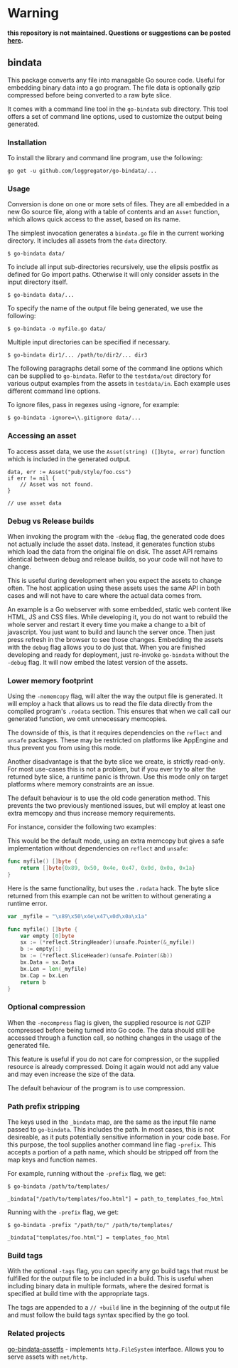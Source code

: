 # Warning

**this repository is not maintained. Questions or suggestions can be posted [here](https://github.com/jteeuwen/discussions/issues).**

## bindata

This package converts any file into managable Go source code. Useful for
embedding binary data into a go program. The file data is optionally gzip
compressed before being converted to a raw byte slice.

It comes with a command line tool in the `go-bindata` sub directory.
This tool offers a set of command line options, used to customize the
output being generated.


### Installation

To install the library and command line program, use the following:

	go get -u github.com/loggregator/go-bindata/...


### Usage

Conversion is done on one or more sets of files. They are all embedded in a new
Go source file, along with a table of contents and an `Asset` function,
which allows quick access to the asset, based on its name.

The simplest invocation generates a `bindata.go` file in the current
working directory. It includes all assets from the `data` directory.

	$ go-bindata data/

To include all input sub-directories recursively, use the elipsis postfix
as defined for Go import paths. Otherwise it will only consider assets in the
input directory itself.

	$ go-bindata data/...

To specify the name of the output file being generated, we use the following:

	$ go-bindata -o myfile.go data/

Multiple input directories can be specified if necessary.

	$ go-bindata dir1/... /path/to/dir2/... dir3


The following paragraphs detail some of the command line options which can be 
supplied to `go-bindata`. Refer to the `testdata/out` directory for various
output examples from the assets in `testdata/in`. Each example uses different
command line options.

To ignore files, pass in regexes using -ignore, for example:

    $ go-bindata -ignore=\\.gitignore data/...

### Accessing an asset

To access asset data, we use the `Asset(string) ([]byte, error)` function which
is included in the generated output.

	data, err := Asset("pub/style/foo.css")
	if err != nil {
		// Asset was not found.
	}

	// use asset data


### Debug vs Release builds

When invoking the program with the `-debug` flag, the generated code does
not actually include the asset data. Instead, it generates function stubs
which load the data from the original file on disk. The asset API remains
identical between debug and release builds, so your code will not have to
change.

This is useful during development when you expect the assets to change often.
The host application using these assets uses the same API in both cases and
will not have to care where the actual data comes from.

An example is a Go webserver with some embedded, static web content like
HTML, JS and CSS files. While developing it, you do not want to rebuild the
whole server and restart it every time you make a change to a bit of
javascript. You just want to build and launch the server once. Then just press
refresh in the browser to see those changes. Embedding the assets with the
`debug` flag allows you to do just that. When you are finished developing and
ready for deployment, just re-invoke `go-bindata` without the `-debug` flag.
It will now embed the latest version of the assets.


### Lower memory footprint

Using the `-nomemcopy` flag, will alter the way the output file is generated.
It will employ a hack that allows us to read the file data directly from
the compiled program's `.rodata` section. This ensures that when we call
call our generated function, we omit unnecessary memcopies.

The downside of this, is that it requires dependencies on the `reflect` and
`unsafe` packages. These may be restricted on platforms like AppEngine and
thus prevent you from using this mode.

Another disadvantage is that the byte slice we create, is strictly read-only.
For most use-cases this is not a problem, but if you ever try to alter the
returned byte slice, a runtime panic is thrown. Use this mode only on target
platforms where memory constraints are an issue.

The default behaviour is to use the old code generation method. This
prevents the two previously mentioned issues, but will employ at least one
extra memcopy and thus increase memory requirements.

For instance, consider the following two examples:

This would be the default mode, using an extra memcopy but gives a safe
implementation without dependencies on `reflect` and `unsafe`:

```go
func myfile() []byte {
    return []byte{0x89, 0x50, 0x4e, 0x47, 0x0d, 0x0a, 0x1a}
}
```

Here is the same functionality, but uses the `.rodata` hack.
The byte slice returned from this example can not be written to without
generating a runtime error.

```go
var _myfile = "\x89\x50\x4e\x47\x0d\x0a\x1a"

func myfile() []byte {
    var empty [0]byte
    sx := (*reflect.StringHeader)(unsafe.Pointer(&_myfile))
    b := empty[:]
    bx := (*reflect.SliceHeader)(unsafe.Pointer(&b))
    bx.Data = sx.Data
    bx.Len = len(_myfile)
    bx.Cap = bx.Len
    return b
}
```


### Optional compression

When the `-nocompress` flag is given, the supplied resource is *not* GZIP
compressed before being turned into Go code. The data should still be accessed
through a function call, so nothing changes in the usage of the generated file.

This feature is useful if you do not care for compression, or the supplied
resource is already compressed. Doing it again would not add any value and may
even increase the size of the data.

The default behaviour of the program is to use compression.


### Path prefix stripping

The keys used in the `_bindata` map, are the same as the input file name
passed to `go-bindata`. This includes the path. In most cases, this is not
desireable, as it puts potentially sensitive information in your code base.
For this purpose, the tool supplies another command line flag `-prefix`.
This accepts a portion of a path name, which should be stripped off from
the map keys and function names.

For example, running without the `-prefix` flag, we get:

	$ go-bindata /path/to/templates/

	_bindata["/path/to/templates/foo.html"] = path_to_templates_foo_html

Running with the `-prefix` flag, we get:

	$ go-bindata -prefix "/path/to/" /path/to/templates/

	_bindata["templates/foo.html"] = templates_foo_html


### Build tags

With the optional `-tags` flag, you can specify any go build tags that
must be fulfilled for the output file to be included in a build. This
is useful when including binary data in multiple formats, where the desired
format is specified at build time with the appropriate tags.

The tags are appended to a `// +build` line in the beginning of the output file
and must follow the build tags syntax specified by the go tool.

### Related projects

[go-bindata-assetfs](https://github.com/elazarl/go-bindata-assetfs#readme) - 
implements `http.FileSystem` interface. Allows you to serve assets with `net/http`.

